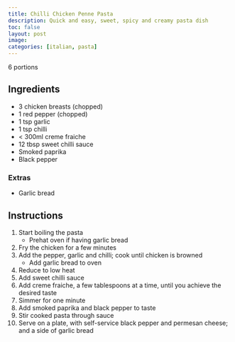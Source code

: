 ```yaml
---
title: Chilli Chicken Penne Pasta
description: Quick and easy, sweet, spicy and creamy pasta dish 
toc: false
layout: post
image: 
categories: [italian, pasta]
---
```


6 portions

## Ingredients

- 3 chicken breasts (chopped)
- 1 red pepper (chopped)
- 1 tsp garlic
- 1 tsp chilli
- < 300ml creme fraiche
- 12 tbsp sweet chilli sauce
- Smoked paprika
- Black pepper

### Extras

- Garlic bread

## Instructions

1. Start boiling the pasta
   - Prehat oven if having garlic bread
2. Fry the chicken for a few minutes
3. Add the pepper, garlic and chilli; cook until chicken is browned
   - Add garlic bread to oven
4. Reduce to low heat
5. Add sweet chilli sauce
6. Add creme fraiche, a few tablespoons at a time, until you achieve the desired
   taste
7. Simmer for one minute
8. Add smoked paprika and black pepper to taste
9.  Stir cooked pasta through sauce
10. Serve on a plate, with self-service black pepper and permesan cheese; and a
    side of garlic bread